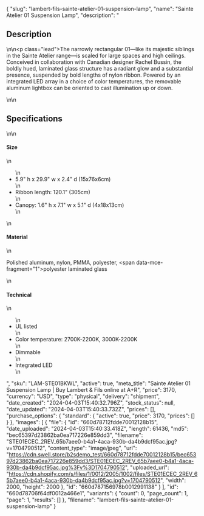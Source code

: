 {
  "slug": "lambert-fils-sainte-atelier-01-suspension-lamp",
  "name": "Sainte Atelier 01 Suspension Lamp",
  "description": "<h2>Description</h2>\n<!-- split -->\n<p class=\"lead\">The narrowly rectangular 01—like its majestic siblings in the Sainte Atelier range—is scaled for large spaces and high ceilings. Conceived in collaboration with Canadian designer Rachel Bussin, the boldly hued, laminated glass structure has a radiant glow and a substantial presence, suspended by bold lengths of nylon ribbon. Powered by an integrated LED array in a choice of color temperatures, the removable aluminum lightbox can be oriented to cast illumination up or down.  </p>\n<!-- split -->\n<h2>Specifications</h2>\n<!-- split -->\n<h4>Size</h4>\n<ul>\n<li>5.9\" h x 29.9\" w x 2.4\" d (15x76x6cm)</li>\n<li>Ribbon length: 120.1\" (305cm)</li>\n<li>Canopy: 1.6\" h x 7.1\" w x 5.1\" d (4x18x13cm)</li>\n</ul>\n<h4>Material</h4>\n<p>Polished aluminum, nylon, PMMA, polyester, <span data-mce-fragment=\"1\">polyester laminated glass</span></p>\n<h4>Technical</h4>\n<ul>\n<li>UL listed</li>\n<li>Color temperature: 2700K-2200K, 3000K-2200K</li>\n<li>Dimmable</li>\n<li>Integrated LED</li>\n</ul>",
  "sku": "LAM-STE01BKWL",
  "active": true,
  "meta_title": "Sainte Atelier 01 Suspension Lamp | Buy Lambert & Fils online at A+R",
  "price": 3170,
  "currency": "USD",
  "type": "physical",
  "delivery": "shipment",
  "date_created": "2024-04-03T15:40:32.796Z",
  "stock_status": null,
  "date_updated": "2024-04-03T15:40:33.732Z",
  "prices": [],
  "purchase_options": {
    "standard": {
      "active": true,
      "price": 3170,
      "prices": []
    }
  },
  "images": [
    {
      "file": {
        "id": "660d78712fdde70012128b15",
        "date_uploaded": "2024-04-03T15:40:33.418Z",
        "length": 61436,
        "md5": "bec65397d23862ba0ea717226e859dd3",
        "filename": "STE01ECEC_2REV_65b7aee0-b4a1-4aca-930b-da4b9dcf95ac.jpg?v=1704790512",
        "content_type": "image/jpeg",
        "url": "https://cdn.swell.store/b2sdemo_test/660d78712fdde70012128b15/bec65397d23862ba0ea717226e859dd3/STE01ECEC_2REV_65b7aee0-b4a1-4aca-930b-da4b9dcf95ac.jpg%3Fv%3D1704790512",
        "uploaded_url": "https://cdn.shopify.com/s/files/1/0012/2005/1002/files/STE01ECEC_2REV_65b7aee0-b4a1-4aca-930b-da4b9dcf95ac.jpg?v=1704790512",
        "width": 2000,
        "height": 2000
      },
      "id": "660d787156978b0012991138"
    }
  ],
  "id": "660d78706f64df0012a466e1",
  "variants": {
    "count": 0,
    "page_count": 1,
    "page": 1,
    "results": []
  },
  "filename": "lambert-fils-sainte-atelier-01-suspension-lamp"
}